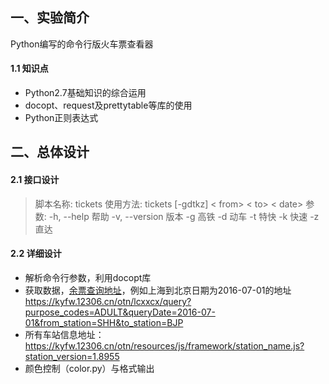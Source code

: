 ## 一、实验简介
Python编写的命令行版火车票查看器
#### 1.1 知识点
* Python2.7基础知识的综合运用
* docopt、request及prettytable等库的使用
* Python正则表达式

## 二、总体设计
#### 2.1 接口设计
> 脚本名称: tickets
> 使用方法: tickets [-gdtkz] < from> < to> < date>
> 参数:
> -h, --help 帮助
> -v, --version 版本
> -g 高铁
> -d 动车
> -t 特快
> -k 快速
> -z 直达

#### 2.2 详细设计
* 解析命令行参数，利用docopt库
* 获取数据，[余票查询地址](https://kyfw.12306.cn/otn/lcxxcx/query?purpose_codes=ADULT&queryDate=2016-07-01&from_station=SHH&to_station=BJP)，例如上海到北京日期为2016-07-01的地址 https://kyfw.12306.cn/otn/lcxxcx/query?purpose_codes=ADULT&queryDate=2016-07-01&from_station=SHH&to_station=BJP
* 所有车站信息地址：https://kyfw.12306.cn/otn/resources/js/framework/station_name.js?station_version=1.8955
* 颜色控制（color.py）与格式输出